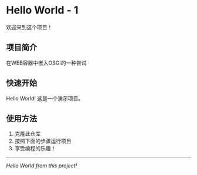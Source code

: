 # Hello World - 1

欢迎来到这个项目！

## 项目简介

在WEB容器中嵌入OSGI的一种尝试

## 快速开始

Hello World! 这是一个演示项目。

## 使用方法

1. 克隆此仓库
2. 按照下面的步骤运行项目
3. 享受编程的乐趣！

---

*Hello World from this project!*